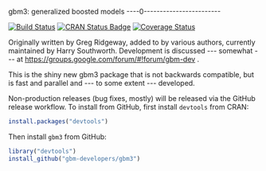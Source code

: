 gbm3: generalized boosted models
----0------------------------

[![Build Status](https://travis-ci.org/gbm-developers/gbm.svg?branch=master)](https://travis-ci.org/gbm-developers/gbm3)
[![CRAN Status Badge](http://www.r-pkg.org/badges/version/gbm)](https://cran.r-project.org/package=gbm)
[![Coverage Status](https://coveralls.io/repos/gbm-developers/gbm/badge.svg?branch=master&service=github)](https://coveralls.io/github/gbm-developers/gbm3?branch=master)

Originally written by Greg Ridgeway, added to by various authors,
currently maintained by Harry Southworth.  Development is discussed
--- somewhat --- at https://groups.google.com/forum/#!forum/gbm-dev .

This is the shiny new gbm3 package that is not backwards compatible, but 
is fast and parallel and --- to some extent --- developed.

Non-production releases (bug fixes, mostly) will be released via the GitHub
release workflow. To install from GitHub, first install `devtools` from CRAN:

```R
install.packages("devtools")
```

Then install `gbm3` from GitHub:

```R
library("devtools")
install_github("gbm-developers/gbm3")
```
